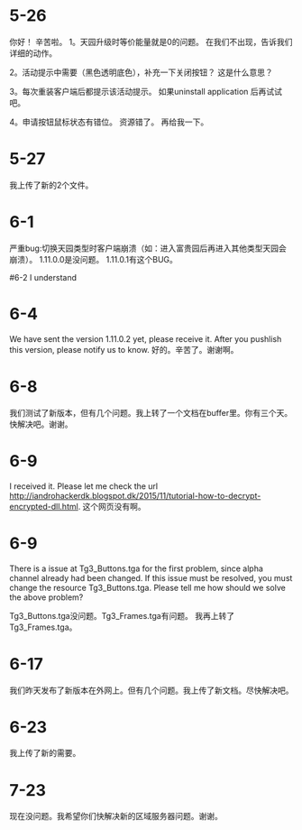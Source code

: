 
# 5-26
你好！ 辛苦啦。
1。天园升级时等价能量就是0的问题。
在我们不出现，告诉我们详细的动作。

2。活动提示中需要（黑色透明底色），补充一下关闭按钮？
    这是什么意思？

3。每次重装客户端后都提示该活动提示。
    如果uninstall application 后再试试吧。

4。申请按钮鼠标状态有错位。
    资源错了。 再给我一下。
   
# 5-27
我上传了新的2个文件。

# 6-1
严重bug:切换天园类型时客户端崩溃（如：进入富贵园后再进入其他类型天园会崩溃）。
1.11.0.0是没问题。 1.11.0.1有这个BUG。

#6-2
I understand

# 6-4
We have sent the version 1.11.0.2 yet, please receive it. After you pushlish this version, please notify us to know.
好的。辛苦了。谢谢啊。

# 6-8
我们测试了新版本，但有几个问题。我上转了一个文档在buffer里。你有三个天。快解决吧。谢谢。

# 6-9
I received it.
Please let me check the url http://iandrohackerdk.blogspot.dk/2015/11/tutorial-how-to-decrypt-encrypted-dll.html.
这个网页没有啊。

# 6-9
There is a issue at Tg3_Buttons.tga for the first problem, since alpha channel already had been changed.
If this issue must be resolved, you must change the resource Tg3_Buttons.tga.
Please tell me how should we solve the above problem?

Tg3_Buttons.tga没问题。Tg3_Frames.tga有问题。
我再上转了Tg3_Frames.tga。

# 6-17
我们昨天发布了新版本在外网上。但有几个问题。我上传了新文档。尽快解决吧。

# 6-23
我上传了新的需要。

# 7-23
现在没问题。我希望你们快解决新的区域服务器问题。谢谢。
